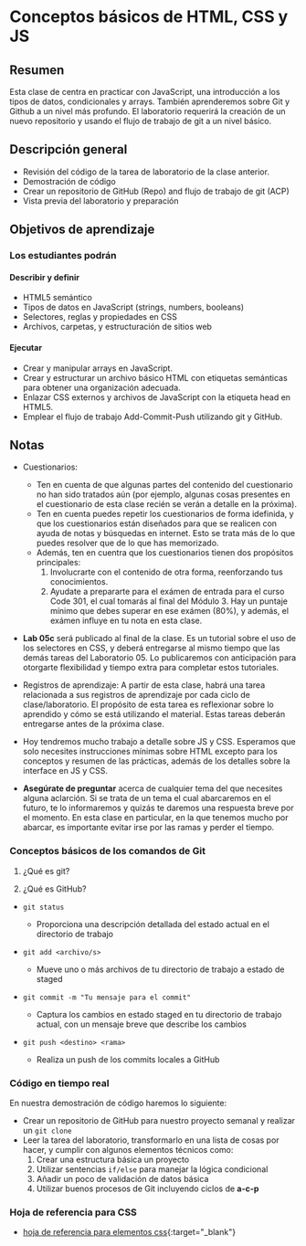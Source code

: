 ﻿# Conceptos básicos de HTML, CSS y JS

## Resumen

Esta clase de centra en practicar con JavaScript, una introducción a los tipos de datos, condicionales y arrays. También aprenderemos sobre Git y Github a un nivel más profundo. El laboratorio requerirá la creación de un nuevo repositorio y usando el flujo de trabajo de git a un nivel básico.

## Descripción general

- Revisión del código de la tarea de laboratorio de la clase anterior.
- Demostración de código
- Crear un repositorio de GitHub (Repo) and flujo de trabajo de git (ACP)
- Vista previa del laboratorio y preparación

## Objetivos de aprendizaje

### Los estudiantes podrán

#### Describir y definir

- HTML5 semántico
- Tipos de datos en JavaScript (strings, numbers, booleans)
- Selectores, reglas y propiedades en CSS
- Archivos, carpetas, y estructuración de sitios web

#### Ejecutar

- Crear y manipular arrays en JavaScript.
- Crear y estructurar un archivo básico HTML con etiquetas semánticas para obtener una organización adecuada.
- Enlazar CSS externos y archivos de JavaScript con la etiqueta head en HTML5.
- Emplear el flujo de trabajo Add-Commit-Push utilizando git y GitHub.

## Notas

- Cuestionarios:
  - Ten en cuenta de que algunas partes del contenido del cuestionario no han sido tratados aún (por ejemplo, algunas cosas presentes en el cuestionario de esta clase recién se verán a detalle en la próxima).
  - Ten en cuenta puedes repetir los cuestionarios de forma idefinida, y que los cuestionarios están diseñados para que se realicen con ayuda de notas y búsquedas en internet. Esto se trata más de lo que puedes resolver que de lo que has memorizado.
  - Además, ten en cuentra que los cuestionarios tienen dos propósitos principales:
      1. Involucrarte con el contenido de otra forma, reenforzando tus conocimientos.
      1. Ayudate a prepararte para el exámen de entrada para el curso Code 301, el cual tomarás al final del Módulo 3. Hay un puntaje mínimo que debes superar en ese exámen (80%), y además, el exámen influye en tu nota en esta clase.

- **Lab 05c** será publicado al final de la clase. Es un tutorial sobre el uso de los selectores en CSS, y deberá entregarse al mismo tiempo que las demás tareas del Laboratorio 05. Lo publicaremos con anticipación para otorgarte flexibilidad y tiempo extra para completar estos tutoriales.

- Registros de aprendizaje: A partir de esta clase, habrá una tarea relacionada a sus registros de aprendizaje por cada ciclo de clase/laboratorio. El propósito de esta tarea es reflexionar sobre lo aprendido y cómo se está utilizando el material. Estas tareas deberán entregarse antes de la próxima clase.

- Hoy tendremos mucho trabajo a detalle sobre JS y CSS. Esperamos que solo necesites instrucciones mínimas sobre HTML excepto para los conceptos y resumen de las prácticas, además de los detalles sobre la interface en JS y CSS.

- **Asegúrate de preguntar** acerca de cualquier tema del que necesites alguna aclarción. Si se trata de un tema el cual abarcaremos en el futuro, te lo informaremos y quizás te daremos una respuesta breve por el momento. En esta clase en particular, en la que tenemos mucho por abarcar, es importante evitar irse por las ramas y perder el tiempo. 

### Conceptos básicos de los comandos de Git

1. ¿Qué es git?

1. ¿Qué es GitHub?

- `git status`
  - Proporciona una descripción detallada del estado actual en el directorio de trabajo

- `git add <archivo/s>`
  - Mueve uno o más archivos de tu directorio de trabajo a estado de staged

- `git commit -m "Tu mensaje para el commit"`
  - Captura los cambios en estado staged en tu directorio de trabajo actual, con un mensaje breve que describe los cambios

- `git push <destino> <rama>`
  - Realiza un push de los commits locales a GitHub

### Código en tiempo real

En nuestra demostración de código haremos lo siguiente:

- Crear un repositorio de GitHub para nuestro proyecto semanal y realizar un `git clone`
- Leer la tarea del laboratorio, transformarlo en una lista de cosas por hacer, y cumplir con algunos elementos técnicos como:
  1. Crear una estructura básica un proyecto
  1. Utilizar sentencias `if/else` para manejar la lógica condicional
  1. Añadir un poco de validación de datos básica
  1. Utilizar buenos procesos de Git incluyendo ciclos de **a-c-p**

### Hoja de referencia para CSS

- [hoja de referencia para elementos css](https://overapi.com/css){:target="_blank"}
